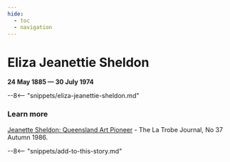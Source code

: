 ```yaml
---
hide:
  - toc
  - navigation 
---
```


# Eliza Jeanettie Sheldon

**24 May 1885 — 30 July 1974**

--8<-- "snippets/eliza-jeanettie-sheldon.md"

### Learn more 

[Jeanette Sheldon: Queensland Art Pioneer](http://www3.slv.vic.gov.au/latrobejournal/issue/latrobe-37/t1-g-t2.html#latrobe-37-010a) - The La Trobe Journal, No 37 Autumn 1986.


--8<-- "snippets/add-to-this-story.md"